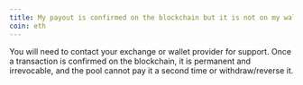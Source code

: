 ```yaml
---
title: My payout is confirmed on the blockchain but it is not on my wallet.
coin: eth
---
```


You will need to contact your exchange or wallet provider for support. Once a transaction is confirmed on the blockchain, it is permanent and irrevocable, and the pool cannot pay it a second time or withdraw/reverse it.
